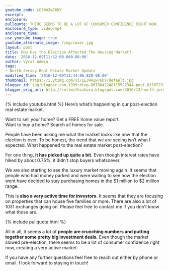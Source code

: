 ```yaml
---
youtube_code: LEJW4Zw76DY
excerpt:
enclosure: 
pullquote: THERE SEEMS TO BE A LOT OF CONSUMER CONFIDENCE RIGHT NOW.
enclosure_type: video/mp4
enclosure_time:
use_youtube_image: true
youtube_alternate_image: /img/cover.jpg
layout: post
title: How Has the Election Affected The Housing Market?
date: '2016-12-09T11:52:00.000-08:00'
author: Vyral Admin
tags:
- North Jersey Real Estate Market Update
modified_time: '2016-12-09T12:44:06.820-08:00'
thumbnail: https://i.ytimg.com/vi/LEJW4Zw76DY/default.jpg
blogger_id: tag:blogger.com,1999:blog-6678842248115522344.post-8110723158852228851
blogger_orig_url: http://sellwithsikora.blogspot.com/2016/12/north-jersey-real-estate-post-election.html
---
```

{% include youtube.html %}
Here’s what’s happening in our post-election real estate market.

Want to sell your home? Get a FREE home value report.  
Want to buy a home? Search all homes for sale.

People have been asking me what the market looks like now that the election is over. To be honest, the trend that we are seeing isn’t what I expected. What happened to the real estate market post-election?

 For one thing, **it has picked up quite a bit.** Even though interest rates have hiked by about 0.75%, it didn’t stop buyers whatsoever.

 We are also starting to see the luxury market moving again. It seems that people who had money parked and were waiting to see how the election went have decided to stay purchasing homes in the $1 million to $2 million range.

 This is **also a very active time for investors.** It seems that they are focusing on properties that can house five families or more. There are also a lot of 1031 exchanges going on. Please feel free to contact me if you don’t know what those are.

{% include pullquote.html %}

All in all, it seems a lot of **people are crunching numbers and putting together some pretty big investment deals.** Even though the market slowed pre-election, there seems to be a lot of consumer confidence right now, creating a very active market.

 If you have any further questions feel free to reach out either by phone or email. I look forward to staying in touch!
